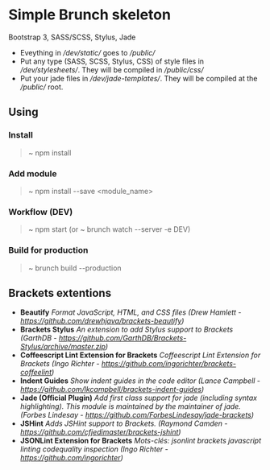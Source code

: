 Simple Brunch skeleton
===============

Bootstrap 3, SASS/SCSS, Stylus, Jade

- Eveything in */dev/static/* goes to */public/*
- Put any type (SASS, SCSS, Stylus, CSS) of style files in */dev/stylesheets/*. They will be compiled in */public/css/*
- Put your jade files in */dev/jade-templates/*. They will be compiled at the */public/* root.

## Using

### Install
> ~ npm install
  
  
### Add module
> ~ npm install --save <module_name>
  
  
### Workflow (DEV)
> ~ npm start
(or ~ brunch watch --server -e DEV)
  
### Build for production
> ~ brunch build --production

## Brackets extentions
- **Beautify**
*Format JavaScript, HTML, and CSS files (Drew Hamlett - <https://github.com/drewhjava/brackets-beautify>)* 
- **Brackets Stylus**
*An extension to add Stylus support to Brackets (GarthDB - <https://github.com/GarthDB/Brackets-Stylus/archive/master.zip>)*
- **Coffeescript Lint Extension for Brackets**
*Coffeescript Lint Extension for Brackets (Ingo Richter - <https://github.com/ingorichter/brackets-coffeelint>)*
- **Indent Guides**
*Show indent guides in the code editor (Lance Campbell - <https://github.com/lkcampbell/brackets-indent-guides>)*
- **Jade (Official Plugin)**
*Add first class support for jade (including syntax highlighting). This module is maintained by the maintainer of jade. (Forbes Lindesay - <https://github.com/ForbesLindesay/jade-brackets>)*
- **JSHint**
*Adds JSHint support to Brackets. (Raymond Camden - <https://github.com/cfjedimaster/brackets-jshint>)*
- **JSONLint Extension for Brackets**
*Mots-clés: jsonlint brackets javascript linting codequality inspection (Ingo Richter - <https://github.com/ingorichter>)*
